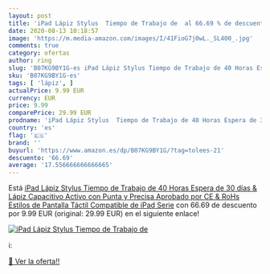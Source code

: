 ```yaml
---
layout: post
title: 'iPad Lápiz Stylus  Tiempo de Trabajo de  al 66.69 % de descuento'
date: 2020-08-13 10:18:57
image: 'https://m.media-amazon.com/images/I/41FioG7j0wL._SL400_.jpg'
comments: true
category: ofertas
author: ring
slug: 'B07KG9BY1G-es iPad Lápiz Stylus Tiempo de Trabajo de 40 Horas Espera de...'
sku: 'B07KG9BY1G-es'
tags: [ 'lápiz', ]
actualPrice: 9.99 EUR
currency: EUR
price: 9.99
comparePrice: 29.99 EUR
prodname: 'iPad Lápiz Stylus  Tiempo de Trabajo de 40 Horas Espera de 30 días & Lápiz Capacitivo Activo con Punta y Precisa Aprobado por CE & RoHs Estilos de Pantalla Táctil Compatible de iPad Serie'
country: 'es'
flag: '🇪🇸'
brand: ''
buyurl: 'https://www.amazon.es/dp/B07KG9BY1G/?tag=tolees-21'
descuento: '66.69'
average: '17.556666666666665'
---
```


Está [iPad Lápiz Stylus  Tiempo de Trabajo de 40 Horas Espera de 30 días & Lápiz Capacitivo Activo con Punta y Precisa Aprobado por CE & RoHs Estilos de Pantalla Táctil Compatible de iPad Serie](https://www.amazon.es/dp/B07KG9BY1G/?tag=tolees-21) con 66.69 de descuento por 9.99 EUR (original: 29.99 EUR) en el siguiente enlace!

[![iPad Lápiz Stylus  Tiempo de Trabajo de ](https://m.media-amazon.com/images/I/41FioG7j0wL._SL400_.jpg)](https://www.amazon.es/dp/B07KG9BY1G/?tag=tolees-21)

ℹ️:


[🛒 Ver la oferta!!](https://www.amazon.es/dp/B07KG9BY1G/?tag=tolees-21)
